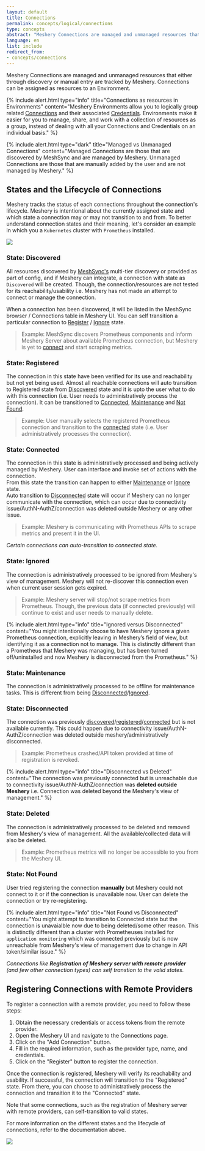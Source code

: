 ```yaml
---
layout: default
title: Connections
permalink: concepts/logical/connections
type: concepts
abstract: "Meshery Connections are managed and unmanaged resources that either through discovery or manual entry are managed by a state machine and used within one or more Environments."
language: en
list: include
redirect_from:
- concepts/connections
---
```

Meshery Connections are managed and unmanaged resources that either through discovery or manual entry are tracked by Meshery. Connections can be assigned as resources to an Environment. 

{% include alert.html type="info" title="Connections as resources in Environments" content="Meshery Environments allow you to logically group related <a href='/concepts/logical/connections'>Connections</a> and their associated <a href='/concepts/logical/credentials'>Credentials</a>. Environments make it easier for you to manage, share, and work with a collection of resources as a group, instead of dealing with all your Connections and Credentials on an individual basis." %}

{% include alert.html type="dark" title="Managed vs Unmanaged Connections" content="Managed Connections are those that are discovered by MeshSync and are managed by Meshery. Unmanaged Connections are those that are manually added by the user and are not managed by Meshery." %}

## States and the Lifecycle of Connections

Meshery tracks the status of each connections throughout the connection's lifecycle. Meshery is intentional about the currently assigned state and which state a connection may or may not transition to and from. To better understand connection states and their meaning, let's consider an example in which you a `Kubernetes` cluster with `Prometheus` installed.

![]({{site.baseurl}}/assets/img/lifecycle-management/states-for-kubernetes-cluster-connections.svg)

### State: Discovered

All resources discovered by [MeshSync's](https://docs.meshery.io/concepts/architecture/meshsync) multi-tier discovery or provided as part of config, and if Meshery can integrate, a connection with state as `Discovered` will be created. Though, the connection/resources are not tested for its reachability/usability i.e. Meshery has not made an attempt to connect or manage the connection.

When a connection has been discovered, it will be listed in the MeshSync browser / Connections table in Meshery UI. You can self transition a particular connection to [Register](#state-registered) / [Ignore](#state-ignored) state.

> Example: MeshSync discovers Prometheus components and inform Meshery Server about available Prometheus connection, but Meshery is yet to [connect](#state-connected) and start scraping metrics.

### State: Registered

The connection in this state have been verified for its use and reachability but not yet being used. Almost all reachable connections will auto transition to Registered state from [Discovered](#state-discovered) state and it is upto the user what to do with this connection (i.e. User needs to administratively process the connection). It can be transitioned to [Connected](#state-connected), [Maintenance](#state-maintenance) and [Not Found](#state-not-found).

> Example: User manually selects the registered Prometheus connection and transition to the [connected](#state-connected) state (i.e. User administratively processes the connection).

### State: Connected

The connection in this state is administratively processed and being actively managed by Meshery. User can interface and invoke set of actions with the connection.<br>
From this state the transition can happen to either [Maintenance](#state-maintenance) or [Ignore](#state-ignored) state.<br>
Auto transition to [Disconnected](#state-disconnected) state will occur if Meshery can no longer communicate with the connection, which can occur due to connectivity issue/AuthN-AuthZ/connection was deleted outside Meshery or any other issue.

> Example: Meshery is communicating with Prometheus APIs to scrape metrics and present it in the UI.

_Certain connections can auto-transition to connected state._

### State: Ignored

The connection is administratively processed to be ignored from Meshery's view of management. Meshery will not re-discover this connection even when current user session gets expired.

> Example: Meshery server will stop/not scrape metrics from Prometheus. Though, the previous data (if connected previously) will continue to exist and user needs to manually delete.

{% include alert.html type="info" title="Ignored versus Disconnected" content="You might intentionally choose to have Meshery ignore a given Prometheus connection, explicitly leaving in Meshery’s field of view, but identifying it as a connection not to manage. This is distinctly different than a Prometheus that Meshery was managing, but has been turned off/uninstalled and now Meshery is disconnected from the Prometheus." %}

### State: Maintenance

The connection is administratively processed to be offline for maintenance tasks. This is different from being [Disconnected](#state-disconnected)/[Ignored](#state-ignored).

### State: Disconnected

The connection was previously [discovered](#state-discovered)/[registered](#state-registered)/[connected](#state-connected) but is not available currently. This could happen due to connectivity issue/AuthN-AuthZ/connection was deleted outside meshery/administratively disconnected.

> Example: Prometheus crashed/API token provided at time of registration is revoked.

{% include alert.html type="info" title="Disconnected vs Deleted" content="The connection was previously connected but is unreachable due to connectivity issue/AuthN-AuthZ/connection was **deleted outside Meshery** i.e. Connection was deleted beyond the Meshery's view of management." %}

### State: Deleted

The connection is administratively processed to be deleted and removed from Meshery's view of management. All the available/collected data will also be deleted.

> Example: Prometheus metrics will no longer be accessible to you from the Meshery UI.

### State: Not Found

User tried registering the connection **manually** but Meshery could not connect to it or if the connection is unavailable now. User can delete the connection or try re-registering.

{% include alert.html type="info" title="Not Found vs Disconnected" content="You might attempt to transition to Connected state but the connection is unavaialble now due to being deleted/some other reason. This is distinctly different than a cluster with Prometheuses installed for `application monitoring` which was connected previously but is now unreachable from Meshery's view of management due to change in API token/similar issue." %}

_Connections like **Registration of Meshery server with remote provider** (and few other connection types) can self transtion to the valid states._

## Registering Connections with Remote Providers

To register a connection with a remote provider, you need to follow these steps:

1. Obtain the necessary credentials or access tokens from the remote provider.
2. Open the Meshery UI and navigate to the Connections page.
3. Click on the "Add Connection" button.
4. Fill in the required information, such as the provider type, name, and credentials.
5. Click on the "Register" button to register the connection.

Once the connection is registered, Meshery will verify its reachability and usability. If successful, the connection will transition to the "Registered" state. From there, you can choose to administratively process the connection and transition it to the "Connected" state.

Note that some connections, such as the registration of Meshery server with remote providers, can self-transition to valid states.

For more information on the different states and the lifecycle of connections, refer to the documentation above.

![]({{site.baseurl}}/assets/img/architecture/meshery-server-registration-with-remote-providers.svg)
